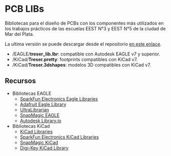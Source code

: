 # PCB LIBs

Bibliotecas para el diseño de PCBs con los componentes más utilizados en los trabajos prácticos de las escuelas EEST N°3 y EEST N°5 de la ciudad de Mar del Plata.

La ultima versión se puede descargar desde el repositorio [en este enlace](https://github.com/lmtreser/pcb_libs/).

- /EAGLE/**treser_lib.lbr**: compatible con Autodesk EAGLE v7 y superior.
- /KiCad/**Treser.pretty**: footprints compatibles con KiCad v7.
- /KiCad/**Treser.3dshapes**: modelos 3D compatibles con KiCad v7.

## Recursos

- Bibliotecas EAGLE
  - [SparkFun Electronics Eagle Libraries](https://github.com/sparkfun/SparkFun-Eagle-Libraries)
  - [Adafruit Eagle Library](https://github.com/adafruit/Adafruit-Eagle-Library)
  - [UltraLibrarian](https://www.ultralibrarian.com/cad-vendors/eagle/)
  - [SnapMagic EAGLE](https://www.snapeda.com/eagle/)
  - [Autodesk Library.io](https://library.io/)
- Bibliotecas KiCad
  - [KiCad Libraries](https://kicad.github.io/)
  - [SparkFun Electronics KiCad Libraries](https://github.com/sparkfun/SparkFun-KiCad-Libraries)
  - [SnapMagic KiCad](https://www.snapeda.com/kicad/)
  - [Digi-Key KiCad Library](https://github.com/Digi-Key/digikey-kicad-library)


